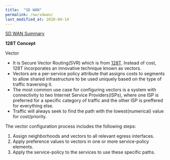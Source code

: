 ```yaml
---
title:  "SD WAN"
permalink: /nw/sdwan/
last_modified_at: 2020-04-14
---
```

[SD WAN Summary](https://www.netmanias.com/ko/sd-wan-portal/netmanias-sd-wan-analysis/1171/)


**128T Concept** 

Vector 
- It is Secure Vector Routing(SVR) which is from [128T](https://www.128technology.com/product-overview/). Instead of cost, 128T incorporates an innovative technique known as vectors.
- Vectors are a per-service policy attribute that assigns costs to segments to allow shared infrastructure to be used uniquely based on the type of traffic traversing it.
- The most common use case for configuring vectors is a system with connectivity to two Internet Service Providers(ISPs), where one ISP is preferred for a specific category of traffic and the other ISP is preffered for everything else.
- Traffic will always seek to find the path with the lowest(numerical) value for cost/priority.

The vector configuration process includes the following steps:
1. Assign neighborhoods and vectors to all relevant egress interfaces.
2. Apply preference values to vectors in one or more service-policy elements.
3. Apply the service-policy to the services to use these specific paths.

